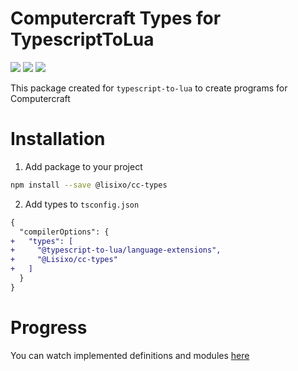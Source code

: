# Computercraft Types for TypescriptToLua

![](https://img.shields.io/badge/License-MIT-orange?style=for-the-badge) ![](https://img.shields.io/github/package-json/v/Lisixo/cc-types?style=for-the-badge) ![](https://img.shields.io/badge/Written%20with-Typescript-blue?style=for-the-badge)

This package created for `typescript-to-lua` to create programs for Computercraft

# Installation
1. Add package to your project
```bash
npm install --save @lisixo/cc-types
```
2. Add types to `tsconfig.json`
```diff
{
  "compilerOptions": {
+   "types": [
+     "@typescript-to-lua/language-extensions",
+     "@Lisixo/cc-types"
+   ]
  }
}
```

# Progress
You can watch implemented definitions and modules [here](PROGRESS.md)